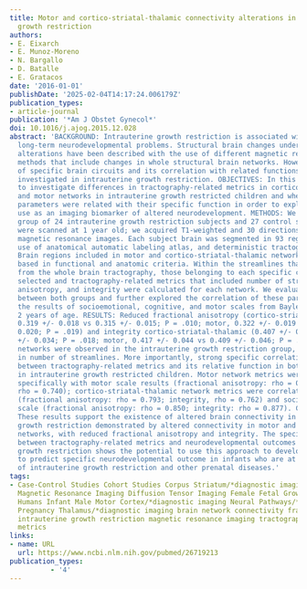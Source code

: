 ```yaml
---
title: Motor and cortico-striatal-thalamic connectivity alterations in intrauterine
  growth restriction
authors:
- E. Eixarch
- E. Munoz-Moreno
- N. Bargallo
- D. Batalle
- E. Gratacos
date: '2016-01-01'
publishDate: '2025-02-04T14:17:24.006179Z'
publication_types:
- article-journal
publication: '*Am J Obstet Gynecol*'
doi: 10.1016/j.ajog.2015.12.028
abstract: 'BACKGROUND: Intrauterine growth restriction is associated with short- and
  long-term neurodevelopmental problems. Structural brain changes underlying these
  alterations have been described with the use of different magnetic resonance-based
  methods that include changes in whole structural brain networks. However, evaluation
  of specific brain circuits and its correlation with related functions has not been
  investigated in intrauterine growth restriction. OBJECTIVES: In this study, we aimed
  to investigate differences in tractography-related metrics in cortico-striatal-thalamic
  and motor networks in intrauterine growth restricted children and whether these
  parameters were related with their specific function in order to explore its potential
  use as an imaging biomarker of altered neurodevelopment. METHODS: We included a
  group of 24 intrauterine growth restriction subjects and 27 control subjects that
  were scanned at 1 year old; we acquired T1-weighted and 30 directions diffusion
  magnetic resonance images. Each subject brain was segmented in 93 regions with the
  use of anatomical automatic labeling atlas, and deterministic tractography was performed.
  Brain regions included in motor and cortico-striatal-thalamic networks were defined
  based in functional and anatomic criteria. Within the streamlines that resulted
  from the whole brain tractography, those belonging to each specific circuit were
  selected and tractography-related metrics that included number of streamlines, fractional
  anisotropy, and integrity were calculated for each network. We evaluated differences
  between both groups and further explored the correlation of these parameters with
  the results of socioemotional, cognitive, and motor scales from Bayley Scale at
  2 years of age. RESULTS: Reduced fractional anisotropy (cortico-striatal-thalamic,
  0.319 +/- 0.018 vs 0.315 +/- 0.015; P = .010; motor, 0.322 +/- 0.019 vs 0.319 +/-
  0.020; P = .019) and integrity cortico-striatal-thalamic (0.407 +/- 0.040 vs 0.399
  +/- 0.034; P = .018; motor, 0.417 +/- 0.044 vs 0.409 +/- 0.046; P = .016) in both
  networks were observed in the intrauterine growth restriction group, with no differences
  in number of streamlines. More importantly, strong specific correlation was found
  between tractography-related metrics and its relative function in both networks
  in intrauterine growth restricted children. Motor network metrics were correlated
  specifically with motor scale results (fractional anisotropy: rho = 0.857; integrity:
  rho = 0.740); cortico-striatal-thalamic network metrics were correlated with cognitive
  (fractional anisotropy: rho = 0.793; integrity, rho = 0.762) and socioemotional
  scale (fractional anisotropy: rho = 0.850; integrity: rho = 0.877). CONCLUSIONS:
  These results support the existence of altered brain connectivity in intrauterine
  growth restriction demonstrated by altered connectivity in motor and cortico-striatal-thalamic
  networks, with reduced fractional anisotropy and integrity. The specific correlation
  between tractography-related metrics and neurodevelopmental outcomes in intrauterine
  growth restriction shows the potential to use this approach to develop imaging biomarkers
  to predict specific neurodevelopmental outcome in infants who are at risk because
  of intrauterine growth restriction and other prenatal diseases.'
tags:
- Case-Control Studies Cohort Studies Corpus Striatum/*diagnostic imaging Diffusion
  Magnetic Resonance Imaging Diffusion Tensor Imaging Female Fetal Growth Retardation/*physiopathology
  Humans Infant Male Motor Cortex/*diagnostic imaging Neural Pathways/*physiology
  Pregnancy Thalamus/*diagnostic imaging brain network connectivity fractional anisotropy
  intrauterine growth restriction magnetic resonance imaging tractography-related
  metrics
links:
- name: URL
  url: https://www.ncbi.nlm.nih.gov/pubmed/26719213
publication_types:
          - '4'    
---
```

